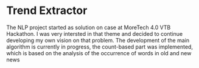 # Trend Extractor

The NLP project started as solution on case at MoreTech 4.0 VTB Hackathon. I was very intersted in that theme and decided to continue developing my own vision on that problem. The development of the main algorithm is currently in progress, the count-based part was implemented, which is based on the analysis of the occurrence of words in old and new news 

